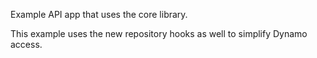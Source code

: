 Example API app that uses the core library.  

This example uses the new repository hooks as well to simplify Dynamo access.